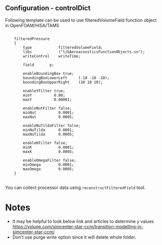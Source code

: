 ## Configuration - controlDict
Following template can be used to use filteredVolumeField function object in OpenFOAM/HiSA/TAMS
<pre>
<code>
    filteredPressure
    {
        type            filteredVolumeField;
        libs            ("libAeroacousticsFunctionObjects.so");
        writeControl    writeTime;

        field       p;

        enableBoundingBox true;
        boundingBoxLowerLeft     (-10 -10 -10);
        boundingBoxUpperRight    (10 10 10);

        enableYFilter true;
        minY          0.00;
        maxY          0.00001;

        enableNutFilter false;
        minNut          0.0001;
        maxNut          0.0005;

        enableNuTildaFilter false;
        minNuTilda      0.0001;
        maxNuTilda      0.0005;

        enableKFilter false;
        minK            0.0001;
        maxK            0.0005;
        
        enableOmegaFilter false;
        minOmega        0.0001;
        maxOmega        0.0005;
    }
</code>
</pre>

You can collect processor data using `reconstructFilteredField` tool.

# Notes
- It may be helpful to look below link and articles to determine y values 
  https://volupe.com/simcenter-star-ccm/transition-modelling-in-simcenter-star-ccm/ 
- Don't use purge write option since it will delete whole folder.